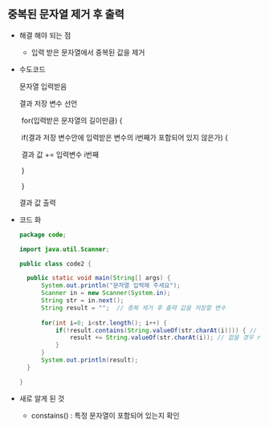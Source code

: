 ##	중복된 문자열 제거 후 출력

* 해결 해야 되는 점

  * 입력 받은 문자열에서 중복된 값을 제거

* 수도코드

  문자열 입력받음

  결과 저장 변수 선언

  ​	for(입력받은 문자열의 길이만큼) {

  ​		if(결과 저장 변수안에 입력받은 변수의 i번째가 포함되어 있지 않은가) {

  ​			결과 값 += 입력변수 i번째

  ​		}

  ​	}

  결과 값 출력​	

* 코드 화

  ~~~ java
  package code;
  
  import java.util.Scanner;
  
  public class code2 {
  
  	public static void main(String[] args) {
  		System.out.println("문자열 입력해 주세요");
  		Scanner in = new Scanner(System.in);
  		String str = in.next();
  		String result = "";  // 중복 제거 후 출력 값을 저장할 변수
  		
  		for(int i=0; i<str.length(); i++) {
  			if(!result.contains(String.valueOf(str.charAt(i)))) { // result 안에 입력받은 값에 i 번째 값이 있는지 확인
  				result += String.valueOf(str.charAt(i)); // 없을 경우 result에 추가
  			}
  		}
  		System.out.println(result);
  	}
  
  }
  ~~~

* 새로 알게 된 것

  * constains() : 특정 문자열이 포함되어 있는지 확인